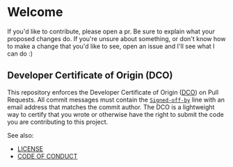 # Welcome

If you'd like to contribute, please open a pr. Be sure to explain what your
proposed changes do. If you're unsure about something, or don't know how to make
a change that you'd like to see, open an issue and I'll see what I can do :)

## Developer Certificate of Origin (DCO)

This repository enforces the Developer Certificate of Origin ([DCO]) on Pull
Requests. All commit messages must contain the [`Signed-off-by`] line with an
email address that matches the commit author. The DCO is a lightweight way to
certify that you wrote or otherwise have the right to submit the code you are
contributing to this project.

See also:

* [LICENSE]
* [CODE OF CONDUCT]

[LICENSE]: https://github.com/norwd/pword/blob/main/LICENSE
[CODE OF CONDUCT]: https://github.com/norwd/pword/blob/main/.github/CODE_OF_CONDUCT.md
[DCO]: https://developercertificate.org
[`Signed-off-by`]: https://docs.github.com/en/organizations/managing-organization-settings/managing-the-commit-signoff-policy-for-your-organization
